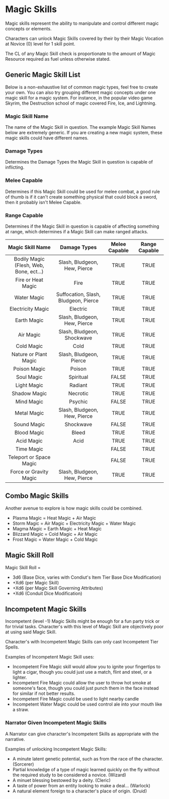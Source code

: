 # Magic Skills

Magic skills represent the ability to manipulate and control different magic concepts or elements.

Characters can unlock Magic Skills covered by their by their Magic Vocation at Novice (0) level for 1 skill point.

The CL of any Magic Skill check is proportionate to the amount of Magic Resource required as fuel unless otherwise stated.

## Generic Magic Skill List

Below is a non-exhaustive list of common magic types, feel free to create your own. You can also try grouping different magic concepts under one magic skill for a magic system. For instance, in the popular video game Skyrim, the Destruction school of magic covered Fire, Ice, and Lightning.

### Magic Skill Name

The name of the Magic Skill in question. The example Magic Skill Names below are extremely generic. If you are creating a new magic system, these magic skills could have different names.

### Damage Types

Determines the Damage Types the Magic Skill in question is capable of inflicting.

### Melee Capable

Determines if this Magic Skill could be used for melee combat, a good rule of thumb is if it can't create something physical that could block a sword, then it probably isn't Melee Capable.

### Range Capable

Determines if the Magic Skill in question is capable of affecting something at range, which determines if a Magic Skill can make ranged attacks.

|            Magic Skill Name             |             Damage Types             | Melee Capable | Range Capable |
| :-------------------------------------: | :----------------------------------: | :-----------: | :-----------: |
| Bodily Magic (Flesh, Web, Bone, ect...) |     Slash, Bludgeon, Hew, Pierce     |     TRUE      |     TRUE      |
|           Fire or Heat Magic            |                 Fire                 |     TRUE      |     TRUE      |
|               Water Magic               | Suffocation, Slash, Bludgeon, Pierce |     TRUE      |     TRUE      |
|            Electricity Magic            |               Electric               |     TRUE      |     TRUE      |
|               Earth Magic               |     Slash, Bludgeon, Hew, Pierce     |     TRUE      |     TRUE      |
|                Air Magic                |      Slash, Bludgeon, Shockwave      |     TRUE      |     TRUE      |
|               Cold Magic                |                 Cold                 |     TRUE      |     TRUE      |
|          Nature or Plant Magic          |       Slash, Bludgeon, Pierce        |     TRUE      |     TRUE      |
|              Poison Magic               |                Poison                |     TRUE      |     TRUE      |
|               Soul Magic                |              Spiritual               |     FALSE     |     TRUE      |
|               Light Magic               |               Radiant                |     TRUE      |     TRUE      |
|              Shadow Magic               |               Necrotic               |     TRUE      |     TRUE      |
|               Mind Magic                |               Psychic                |     FALSE     |     TRUE      |
|               Metal Magic               |     Slash, Bludgeon, Hew, Pierce     |     TRUE      |     TRUE      |
|               Sound Magic               |              Shockwave               |     FALSE     |     TRUE      |
|               Blood Magic               |                Bleed                 |     TRUE      |     TRUE      |
|               Acid Magic                |                 Acid                 |     TRUE      |     TRUE      |
|               Time Magic                |                                      |     FALSE     |     TRUE      |
|         Teleport or Space Magic         |                                      |     FALSE     |     TRUE      |
|         Force or Gravity Magic          |     Slash, Bludgeon, Hew, Pierce     |     TRUE      |     TRUE      |

## Combo Magic Skills

Another avenue to explore is how magic skills could be combined.

- Plasma Magic = Heat Magic + Air Magic
- Storm Magic = Air Magic + Electricity Magic + Water Magic
- Magma Magic = Earth Magic + Heat Magic
- Blizzard Magic = Cold Magic + Air Magic
- Frost Magic = Water Magic + Cold Magic

## Magic Skill Roll

Magic Skill Roll =

- 3d6 (Base Dice, varies with Condiut's Item Tier Base Dice Modification)
- +Xd6 (per Magic Skill)
- +Xd6 (per Magic Skill Governing Attributes)
- +Xd6 (Conduit Dice Modification)

## Incompetent Magic Skills

Incompetent (level -1) Magic Skills might be enough for a fun party trick or for trivial tasks. Character's with this level of Magic Skill are objectively poor at using said Magic Skill.

Character's with Incompetent Magic Skills can only cast Incompetent Tier Spells.

Examples of Incompetent Magic Skill uses:

- Incompetent Fire Magic skill would allow you to ignite your fingertips to light a cigar, though you could just use a match, flint and steel, or a lighter.
- Incompetent Fire Magic could allow the user to throw hot smoke at someone's face, though you could just punch them in the face instead for similar if not better results.
- Incompetent Fire Magic could be used to light nearby candle
- Incompetent Water Magic could be used control ale into your mouth like a straw.

### Narrator Given Incompetent Magic Skills

A Narrator can give character's Incompetent Skills as appropriate with the narrative.

Examples of unlocking Incompetent Magic Skills:

* A minute latent genetic potential, such as from the race of the character. (Sorcerer)
* Partial knowledge of a type of magic learned quickly on the fly without the required study to be considered a novice. (Wizard)
* A minuet blessing bestowed by a deity. (Cleric)
* A taste of power from an entity looking to make a deal... (Warlock)
* A natural element foreign to a character's place of origin. (Druid)
